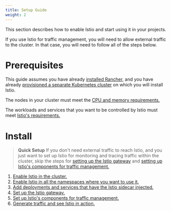 ```yaml
---
title: Setup Guide
weight: 2
---
```


This section describes how to enable Istio and start using it in your projects.

If you use Istio for traffic management, you will need to allow external traffic to the cluster. In that case, you will need to follow all of the steps below.

# Prerequisites

This guide assumes you have already [installed Rancher,](https://rancher.com/docs/rancher/v2.6/en/installation) and you have already [provisioned a separate Kubernetes cluster](https://rancher.com/docs/rancher/v2.6/en/cluster-provisioning) on which you will install Istio.

The nodes in your cluster must meet the [CPU and memory requirements.](https://rancher.com/docs/rancher/v2.6/en/istio/resources/)

The workloads and services that you want to be controlled by Istio must meet [Istio's requirements.](https://istio.io/docs/setup/additional-setup/requirements/)


# Install

> **Quick Setup** If you don't need external traffic to reach Istio, and you just want to set up Istio for monitoring and tracing traffic within the cluster, skip the steps for [setting up the Istio gateway](https://rancher.com/docs/rancher/v2.6/en/istio/setup/gateway) and [setting up Istio's components for traffic management.](https://rancher.com/docs/rancher/v2.6/en/istio/setup/set-up-traffic-management)

1. [Enable Istio in the cluster.](https://rancher.com/docs/rancher/v2.6/en/istio/setup/enable-istio-in-cluster)
1. [Enable Istio in all the namespaces where you want to use it.](https://rancher.com/docs/rancher/v2.6/en/istio/setup/enable-istio-in-namespace)
1. [Add deployments and services that have the Istio sidecar injected.](https://rancher.com/docs/rancher/v2.6/en/istio/setup/deploy-workloads)
1. [Set up the Istio gateway. ](https://rancher.com/docs/rancher/v2.6/en/istio/setup/gateway)
1. [Set up Istio's components for traffic management.](https://rancher.com/docs/rancher/v2.6/en/istio/setup/set-up-traffic-management)
1. [Generate traffic and see Istio in action.](https://rancher.com/docs/rancher/v2.6/en/istio/setup/view-traffic/ )
